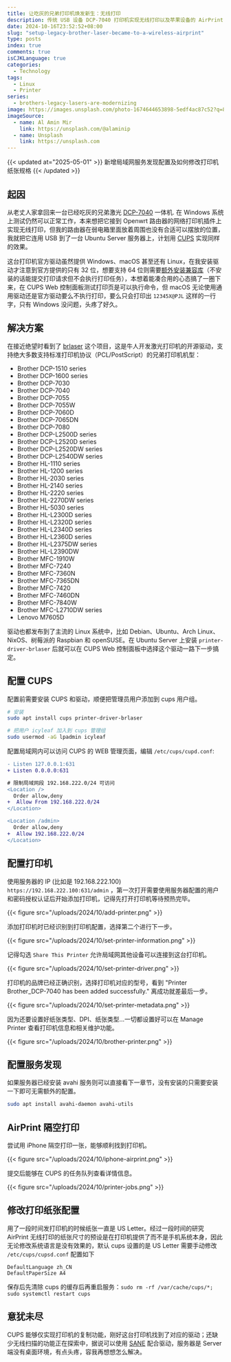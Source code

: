 ```yaml
---
title: 让吃灰的兄弟打印机焕发新生：无线打印
description: 传统 USB 设备 DCP-7040 打印机实现无线打印以及苹果设备的 AirPrint 隔空打印
date: 2024-10-16T23:52:52+08:00
slug: "setup-legacy-brother-laser-became-to-a-wireless-airprint"
type: posts
index: true
comments: true
isCJKLanguage: true
categories:
  - Technology
tags:
  - Linux
  - Printer
series:
  - brothers-legacy-lasers-are-modernizing
image: https://images.unsplash.com/photo-1674644653898-5edf4ac87c52?q=80&w=4928&auto=format&fit=crop&ixlib=rb-4.0.3&ixid=M3wxMjA3fDB8MHxwaG90by1wYWdlfHx8fGVufDB8fHx8fA%3D%3D
imageSource:
  - name: Al Amin Mir
    link: https://unsplash.com/@alaminip
  - name: Unsplash
    link: https://unsplash.com
---
```


{{< updated at="2025-05-01" >}}
新增局域网服务发现配置及如何修改打印机纸张规格
{{< /updated >}}

## 起因

从老丈人家拿回来一台已经吃灰的兄弟激光 [DCP-7040](https://support.brother.com/g/b/spec.aspx?c=as_ot&lang=en&prod=dcp7040_us_as) 一体机. 在 Windows 系统上测试仍然可以正常工作，本来想把它接到 Openwrt 路由器的网络打印机插件上实现无线打印，但我的路由器在弱电箱里面放着周围也没有合适可以摆放的位置，我就把它连用 USB 到了一台 Ubuntu Server 服务器上，计划用 [CUPS](https://www.cups.org/) 实现同样的效果。

这台打印机官方驱动虽然提供 Windows、macOS 甚至还有 Linux，在我安装驱动才注意到官方提供的只有 32 位，想要支持 64 位则需要[额外安装兼容库](https://support.brother.com/g/b/faqend.aspx?c=cn&lang=zh&prod=mfcj3930dw_eu_as_cn&faqid=faq00100678_000)（不安装的话能提交打印请求但不会执行打印任务），本想着能凑合用的心态搞了一圈下来，在 CUPS Web 控制面板测试打印页是可以执行命令，但 macOS 无论使用通用驱动还是官方驱动要么不执行打印，要么只会打印出 `12345X@PJL` 这样的一行字，只有 Windows 没问题，头疼了好久。

## 解决方案

在接近绝望时看到了 [brlaser](https://github.com/pdewacht/brlaser/) 这个项目，这是牛人开发激光打印机的开源驱动，支持绝大多数支持标准打印机协议（PCL/PostScript）的兄弟打印机机型：

- Brother DCP-1510 series
- Brother DCP-1600 series
- Brother DCP-7030
- Brother DCP-7040
- Brother DCP-7055
- Brother DCP-7055W
- Brother DCP-7060D
- Brother DCP-7065DN
- Brother DCP-7080
- Brother DCP-L2500D series
- Brother DCP-L2520D series
- Brother DCP-L2520DW series
- Brother DCP-L2540DW series
- Brother HL-1110 series
- Brother HL-1200 series
- Brother HL-2030 series
- Brother HL-2140 series
- Brother HL-2220 series
- Brother HL-2270DW series
- Brother HL-5030 series
- Brother HL-L2300D series
- Brother HL-L2320D series
- Brother HL-L2340D series
- Brother HL-L2360D series
- Brother HL-L2375DW series
- Brother HL-L2390DW
- Brother MFC-1910W
- Brother MFC-7240
- Brother MFC-7360N
- Brother MFC-7365DN
- Brother MFC-7420
- Brother MFC-7460DN
- Brother MFC-7840W
- Brother MFC-L2710DW series
- Lenovo M7605D

驱动也都发布到了主流的 Linux 系统中，比如 Debian、Ubuntu、Arch Linux、NixOS、树莓派的 Raspbian 和 openSUSE。在 Ubuntu Server 上安装 `printer-driver-brlaser` 后就可以在 CUPS Web 控制面板中选择这个驱动一路下一步搞定。

## 配置 CUPS

配置前需要安装 CUPS 和驱动，顺便把管理员用户添加到 cups 用户组。

```bash
# 安装
sudo apt install cups printer-driver-brlaser

# 把用户 icyleaf 加入到 cups 管理组
sudo usermod -aG lpadmin icyleaf
```

配置局域网内可以访问 CUPS 的 WEB 管理页面，编辑 `/etc/cups/cupd.conf`:

```diff
- Listen 127.0.0.1:631
+ Listen 0.0.0.0:631

# 限制局域网段 192.168.222.0/24 可访问
<Location />
  Order allow,deny
+  Allow From 192.168.222.0/24
</Location>

<Location /admin>
  Order allow,deny
+  Allow 192.168.222.0/24
</Location>
```

## 配置打印机

使用服务器的 IP (比如是 192.168.222.100) `https://192.168.222.100:631/admin` ，第一次打开需要使用服务器配置的用户和密码授权认证后开始添加打印机，记得先打开打印机等待预热完毕。

{{< figure src="/uploads/2024/10/add-printer.png" >}}

添加打印机时已经识别到打印机配置，选择第二个进行下一步。

{{< figure src="/uploads/2024/10/set-printer-information.png" >}}

记得勾选 `Share This Printer` 允许局域网其他设备可以连接到这台打印机。

{{< figure src="/uploads/2024/10/set-printer-driver.png" >}}

打印机的品牌已经正确识别，选择打印机对应的型号，看到 "Printer Brother_DCP-7040 has been added successfully." 离成功就差最后一步。

{{< figure src="/uploads/2024/10/set-printer-metadata.png" >}}

因为还要设置好纸张类型、DPI、纸张类型...一切都设置好可以在 Manage Printer 查看打印机信息和相关维护功能。

{{< figure src="/uploads/2024/10/brother-printer.png" >}}

## 配置服务发现

如果服务器已经安装 avahi 服务则可以直接看下一章节，没有安装的只需要安装一下即可无需额外的配置。

```bash
sudo apt install avahi-daemon avahi-utils
```

## AirPrint 隔空打印

尝试用 iPhone 隔空打印一张，能够顺利找到打印机。

{{< figure src="/uploads/2024/10/iphone-airprint.png" >}}

提交后能够在 CUPS 的任务队列查看详情信息。

{{< figure src="/uploads/2024/10/printer-jobs.png" >}}

## 修改打印纸张配置

用了一段时间发打印机的时候纸张一直是 US Letter。经过一段时间的研究 AirPrint 无线打印的纸张尺寸的预设是在打印机提供了而不是手机系统本身，因此无论修改系统语言是没有效果的，默认 cups 设置的是 US Letter 需要手动修改 `/etc/cups/cupsd.conf` 配置如下

```
DefaultLanguage zh_CN
DefaultPaperSize A4
```

保存后先清除 cups 的缓存后再重启服务：`sudo rm -rf /var/cache/cups/*; sudo systemctl restart cups`

## 意犹未尽

CUPS 能够仅实现打印机的复制功能，刚好这台打印机找到了对应的驱动；还缺少无线扫描的功能正在探索中，据说可以使用 [SANE](http://www.sane-project.org/) 配合驱动，服务器是 Server 端没有桌面环境，有点头疼，容我再想想怎么解决。
